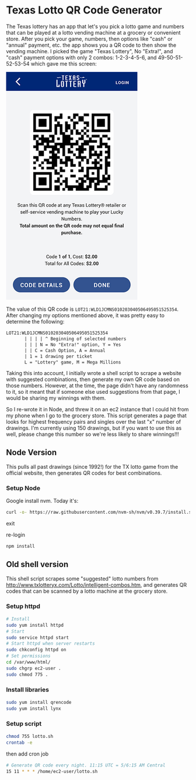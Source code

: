 # Texas Lotto QR Code Generator

The Texas lottery has an app that let's you pick a lotto game and numbers that can be played at a lotto vending machine at a grocery or convenient store. After you pick your game, numbers, then options like "cash" or "annual" payment, etc. the app shows you a QR code to then show the vending machine. I picked the game "Texas Lottery", No "Extra!", and "cash" payment options with only 2 combos: 1-2-3-4-5-6, and 49-50-51-52-53-54 which gave me this screen:

![Lotto App Screenshot](/lotto-app.jpg)

The value of this QR code is `LOT21:WLD1JCMNS010203040506495051525354`. After changing my options mentioned above, it was pretty easy to determine the following:

```
LOT21:WLD1JCMNS010203040506495051525354
       | | | | ^ Beginning of selected numbers
       | | | N = No "Extra!" option, Y = Yes
       | | C = Cash Option, A = Annual
       | 1 = 1 drawing per ticket
       L = "Lottery" game, M = Mega Millions
```

Taking this into account, I initially wrote a shell script to scrape a website with suggested combinations, then generate my own QR code based on those numbers. However, at the time, the page didn't have any randomness to it, so it meant that if someone else used suggestions from that page, I would be sharing my winnings with them.

So I re-wrote it in Node, and threw it on an ec2 instance that I could hit from my phone when I go to the grocery store. This script generates a page that looks for highest frequency pairs and singles over the last "x" number of drawings. I'm currently using 150 drawings, but if you want to use this as well, please change this number so we're less likely to share winnings!!!


## Node Version

This pulls all past drawings (since 1992!) for the TX lotto game from the official website, then generates QR codes for best combinations.


### Setup Node

Google install nvm. Today it's:

```sh
curl -o- https://raw.githubusercontent.com/nvm-sh/nvm/v0.39.7/install.sh | bash
```

exit

re-login

```sh
npm install
```


## Old shell version

This shell script scrapes some "suggested" lotto numbers from http://www.txlotteryx.com/Lotto/intelligent-combos.htm, and generates QR codes that can be scanned by a lotto machine at the grocery store.


### Setup httpd

```sh
# Install
sudo yum install httpd
# Start
sudo service httpd start
# Start httpd when server restarts
sudo chkconfig httpd on
# Set permissions
cd /var/www/html/
sudo chgrp ec2-user .
sudo chmod 775 .
```

### Install libraries

```sh
sudo yum install qrencode
sudo yum install lynx
```

### Setup script

```sh
chmod 755 lotto.sh
crontab -e
```

then add cron job

```sh
# Generate QR code every night. 11:15 UTC = 5/6:15 AM Central
15 11 * * * /home/ec2-user/lotto.sh
```

